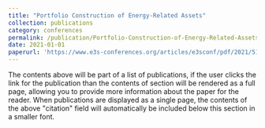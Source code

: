 ```yaml
---
title: "Portfolio Construction of Energy-Related Assets"
collection: publications
category: conferences
permalink: /publication/Portfolio-Construction-of-Energy-Related-Assets
date: 2021-01-01
paperurl: 'https://www.e3s-conferences.org/articles/e3sconf/pdf/2021/51/e3sconf_eilcd2021_01001.pdf'
---
```


The contents above will be part of a list of publications, if the user clicks the link for the publication than the contents of section will be rendered as a full page, allowing you to provide more information about the paper for the reader. When publications are displayed as a single page, the contents of the above "citation" field will automatically be included below this section in a smaller font.

